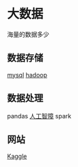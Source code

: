 # 大数据

海量的数据多少

## 数据存储

[mysql]()
[hadoop]()

## 数据处理

pandas
[人工智障](../ai/README.md)
spark

## 网站

[Kaggle](./Kaggle.md)
